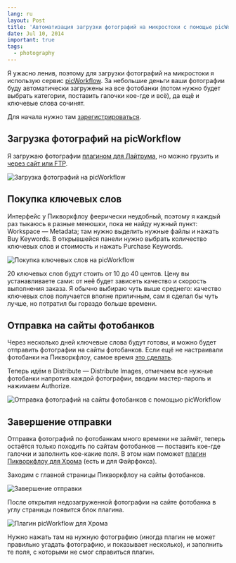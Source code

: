 ```yaml
---
lang: ru
layout: Post
title: 'Автоматизация загрузки фотографий на микростоки с помощью picWorkflow'
date: Jul 10, 2014
important: true
tags:
  - photography
---
```


Я ужасно ленив, поэтому для загрузки фотографий на микростоки я использую сервис [picWorkflow](http://www.picWorkflow.com/?by=508). За небольшие деньги ваши фотографии буду автоматически загружены на все фотобанки (потом нужно будет выбрать категории, поставить галочки кое-где и всё), да ещё и ключевые слова сочинят.

<!--more-->

Для начала нужно там [зарегистрироваться](http://www.picWorkflow.com/?by=508).

## Загрузка фотографий на picWorkflow

Я загружаю фотографии [плагином для Лайтрума](https://www.picworkflow.com/lightroom/?by=508), но можно грузить и [через сайт или FTP](https://www.picworkflow.com/import/?by=508).

![Загрузка фотографий на picWorkflow](/images/blog/picworkflow-lightroom-export.png)

## Покупка ключевых слов

Интерфейс у Пикворкфлоу феерически неудобный, поэтому я каждый раз тыкаюсь в разные менюшки, пока не найду нужный пункт: Workspace — Metadata; там нужно выделить нужные файлы и нажать Buy Keywords. В открывшейся панели нужно выбрать количество ключевых слов и стоимость и нажать Purchase Keywords.

![Покупка ключевых слов на picWorkflow](/images/blog/picworkflow-buy-keywords.png)

20 ключевых слов будут стоить от 10 до 40 центов. Цену вы устанавливаете сами: от неё будет зависеть качество и скорость выполнения заказа. Я обычно выбираю чуть выше среднего: качество ключевых слов получается вполне приличным, сам я сделал бы чуть лучше, но потратил бы гораздо больше времени.

## Отправка на сайты фотобанков

Через несколько дней ключевые слова будут готовы, и можно будет отправить фотографии на сайты фотобанков. Если ещё не настраивали фотобанки на Пикворкфлоу, самое время [это сделать](https://www.picworkflow.com/credentials/).

Теперь идём в Distribute — Distribute Images, отмечаем все нужные фотобанки напротив каждой фотографии, вводим мастер-пароль и нажимаем Authorize.

![Отправка фотографий на сайты фотобанков с помощью picWorkflow](/images/blog/picworkflow-distribute.png)

## Завершение отправки

Отправка фотографий по фотобанкам много времени не займёт, теперь остаётся только походить по сайтам фотобанков — поставить кое-где галочки и заполнить кое-какие поля. В этом нам поможет [плагин Пикворкфлоу для Хрома](http://picworkflow.com/blog/featured/faster-submissions-with-the-microstock-submission-assistant/?by=508) (есть и для Файрфокса).

Заходим с главной страницы Пикворкфлоу на сайты фотобанков.

![Завершение отправки](/images/blog/picworkflow-links.png)

После открытия недозагруженной фотографии на сайте фотобанка в углу страницы появится блок плагина.

![Плагин picWorkflow для Хрома](/images/blog/picworkflow-chrome-plugin.png)

Нужно нажать там на нужную фотографию (иногда плагин не может правильно угадать фотографию, и показывает несколько), и заполнить те поля, с которыми не смог справиться плагин.
